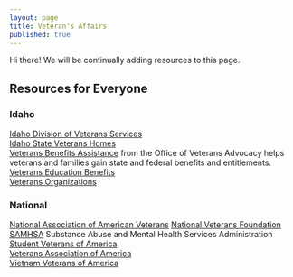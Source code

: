 ```yaml
---  
layout: page  
title: Veteran's Affairs  
published: true  
---  
```


<p class="message">
  Hi there! We will be continually adding resources to this page.
</p>

## Resources for Everyone  

### Idaho  

[Idaho Division of Veterans Services](http://veterans.idaho.gov)  
[Idaho State Veterans Homes](https://www.livebetteridaho.org/idaho-state-veterans-homes-long-term-nursing-care-0)  
[Veterans Benefits Assistance](https://www.livebetteridaho.org/veterans-benefits-assistance) from the Office of Veterans Advocacy helps veterans and families gain state and federal benefits and entitlements.  
[Veterans Education Benefits](http://veterans.idaho.gov/education)  
[Veterans Organizations](http://veterans.idaho.gov/veterans-organizations?cat[0]=12&cat[1]=13&cat[2]=16&cat[3]=77)  

### National  

[National Association of American Veterans](http://www.naavets.org)
[National Veterans Foundation](https://nvf.org/veteran-resources/)  
[SAMHSA](https://www.samhsa.gov/) Substance Abuse and Mental Health Services Administration  
[Student Veterans of America](http://studentveterans.org/index.php)  
[Veterans Association of America](http://vetsaa.org/)  
[Vietnam Veterans of America](https://vva.org/)  

